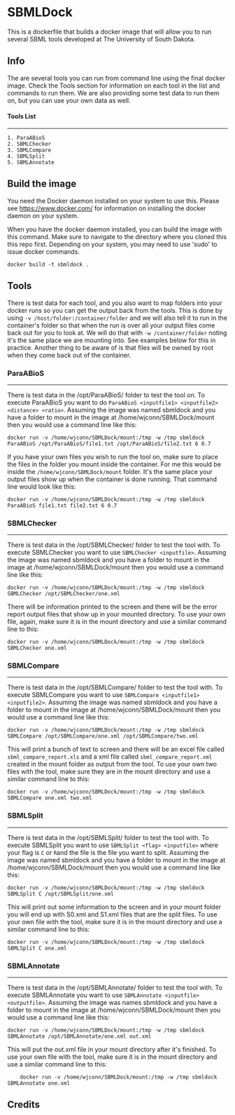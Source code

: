 # SBMLDock
This is a dockerfile that builds a docker image that will allow you to run
	several SBML tools developed at The University of South Dakota.

## Info
The are several tools you can run from command line using the final docker
	image.  Check the Tools section for information on each tool in the 
	list and commands to run them.  We are also providing some test data
	to run them on,	but you can use your own data as well.
#### Tools List
-------------------------------------------------------------------------------
	1. ParaABioS
	2. SBMLChecker
	3. SBMLCompare
	4. SBMLSplit
	5. SBMLAnnotate

## Build the image
You need the Docker daemon installed on your system to use this.  Please see
	https://www.docker.com/ for information on installing the docker
	daemon on your system.

When you have the docker daemon installed, you can build the image with this
	command.  Make sure to navigate to the directory where you cloned this
	this repo first.  Depending on your system, you may need to use 'sudo'
	to issue docker commands.

	docker build -t sbmldock .

## Tools
There is test data for each tool, and you also want to map folders into your
	docker runs so you can get the output back from the tools.  This is 
	done by using `-v /host/folder:/container/folder` and we will also
	tell it to run in the container's folder so that when the run is over
	all your output files come back out for you to look at.  We will do
	that with `-w /container/folder` noting it's the same place we are
	mounting into.  See examples below for this in practice.  Another thing
	to be aware of is that files will be owned by root when they come back
	out of the container.
### ParaABioS
-------------------------------------------------------------------------------
There is test data in the /opt/ParaABioS/ folder to test the tool on.  To
	execute ParaABioS you want to do `ParaABioS <inputfile1> <inputfile2> <distance> <ratio>`.
	Assuming the image was named sbmldock and you have a folder to mount
	in the image at /home/wjconn/SBMLDock/mount then you would use a
	command line like this:

	docker run -v /home/wjconn/SBMLDock/mount:/tmp -w /tmp sbmldock ParaABioS /opt/ParaABioS/file1.txt /opt/ParaABioS/file2.txt 6 0.7

If you have your own files you wish to run the tool on, make sure to place
	the files in the folder you mount inside the container.  For me this
	would be inside the `/home/wjconn/SBMLDock/mount` folder.  It's the
	same place your output files show up when the container is done
	running.  That command line would look like this:

	docker run -v /home/wjconn/SBMLDock/mount:/tmp -w /tmp sbmldock ParaABioS file1.txt file2.txt 6 0.7

### SBMLChecker
-------------------------------------------------------------------------------
There is test data in the /opt/SBMLChecker/ folder to test the tool with. To
	execute SBMLChecker you want to use `SBMLChecker <inputfile>`.
	Assuming the image was named sbmldock and you have a folder to mount
        in the image at /home/wjconn/SBMLDock/mount then you would use a
        command line like this:

	docker run -v /home/wjconn/SBMLDock/mount:/tmp -w /tmp sbmldock SBMLChecker /opt/SBMLChecker/one.xml

There will be information printed to the screen and there will be the error
	report output files that show up in your mounted directory.  To
	use your own file, again, make sure it is in the mount directory
	and use a similar command line to this:

	docker run -v /home/wjconn/SBMLDock/mount:/tmp -w /tmp sbmldock SBMLChecker one.xml

### SBMLCompare
-------------------------------------------------------------------------------
There is test data in the /opt/SBMLCompare/ folder to test the tool with. To
	execute SBMLCompare you want to use `SBMLCompare <inputfile1> <inputfile2>`.
	Assuming the image was named sbmldock and you have a folder to mount
	in the image at /home/wjconn/SBMLDock/mount then you would use a
	command line like this:

	docker run -v /home/wjconn/SBMLDock/mount:/tmp -w /tmp sbmldock SBMLCompare /opt/SBMLCompare/one.xml /opt/SBMLCompare/two.xml

This will print a bunch of text to screen and there will be an excel file
	called `sbml_compare_report.xls` and a xml file called `sbml_compare_report.xml`
	created in the mount folder as output from the tool.  To use your own
	two files with the tool, make sure they are in the mount directory and
	use a similar command line to this:

	docker run -v /home/wjconn/SBMLDock/mount:/tmp -w /tmp sbmldock SBMLCompare one.xml two.xml

### SBMLSplit
-------------------------------------------------------------------------------
There is test data in the /opt/SBMLSplit/ folder to test the tool with. To
	execute SBMLSplit you want to use `SBMLSplit <flag> <inputfile>` where
	your flag is `C` or `R`and the file is the file you want to split.
	Assuming the image was named sbmldock and you have a folder to mount
	in the image at /home/wjconn/SBMLDock/mount then you would use a
	command line like this:

	docker run -v /home/wjconn/SBMLDock/mount:/tmp -w /tmp sbmldock SBMLSplit C /opt/SBMLSplit/one.xml

This will print out some information to the screen and in your mount folder you
	will end up with S0.xml and S1.xml files that are the split files. To
	use your own file with the tool, make sure it is in the mount directory
	and use a similar command line to this:

	docker run -v /home/wjconn/SBMLDock/mount:/tmp -w /tmp sbmldock SBMLSplit C one.xml

### SBMLAnnotate
-------------------------------------------------------------------------------
There is test data in the /opt/SBMLAnnotate/ folder to test the tool with. To
	execute SBMLAnnotate you want to use `SBMLAnnotate <inputfile> <outputfile>`.
	Assuming the image was names sbmldock and you have a folder to mount
	in the image at /home/wjconn/SBMLDock/mount then you would use a
	command line like this:

	docker run -v /home/wjconn/SBMLDock/mount:/tmp -w /tmp sbmldock SBMLAnnotate /opt/SBMLAnnotate/one.xml out.xml

This will put the out.xml file in your mount directory after it's finished. To
	use your own file with the tool, make sure it is in the mount directory
        and use a similar command line to this:

        docker run -v /home/wjconn/SBMLDock/mount:/tmp -w /tmp sbmldock SBMLAnnotate one.xml

## Credits

